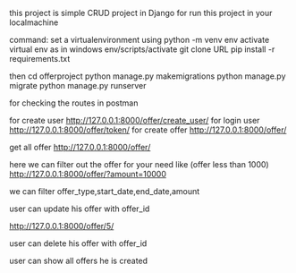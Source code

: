 this project is simple CRUD project in Django
for run this project in your localmachine


command:
set a virtualenvironment using python -m venv env
activate virtual env as in windows env/scripts/activate
git clone URL
pip install -r requirements.txt

then 
cd offerproject
python manage.py makemigrations
python manage.py migrate
python manage.py runserver


for checking the routes in postman

for create user
http://127.0.0.1:8000/offer/create_user/
for login user
http://127.0.0.1:8000/offer/token/
for create offer
http://127.0.0.1:8000/offer/

get all offer
http://127.0.0.1:8000/offer/

here we can filter out the offer for your need
like
(offer less than 1000)
http://127.0.0.1:8000/offer/?amount=10000

we can filter offer_type,start_date,end_date,amount

user can update his offer with offer_id

http://127.0.0.1:8000/offer/5/

user can delete his offer with offer_id

user can show all offers he is created